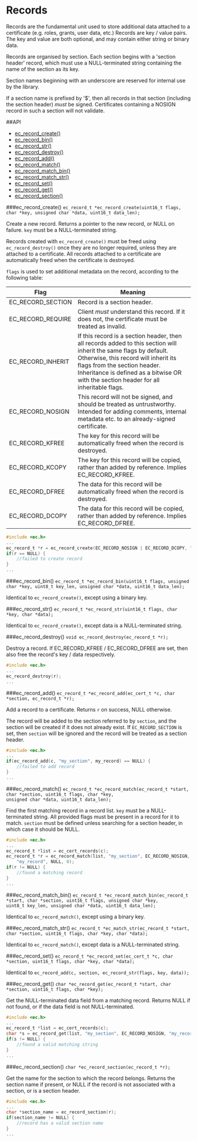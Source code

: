 # Records

Records are the fundamental unit used to store additional data attached to a certificate (e.g. roles, grants, user data, etc.) Records are key / value pairs. The key and value are both optional, and may contain either string or binary data.

Records are organised by section. Each section begins with a 'section header' record, which must use a NULL-terminated string containing the name of the section as its key.

Section names beginning with an underscore are reserved for internal use by the library.

If a section name is prefixed by '$', then all records in that section (including the section header) *must* be signed. Certificates containing a NOSIGN record in such a section will not validate.

##API

 * [ec_record_create()](#ec-record)
 * [ec_record_bin()](#ec-record-bin)
 * [ec_record_str()](#ec-record-str)
 * [ec_record_destroy()](#ec-record-destroy)
 * [ec_record_add()](#ec-add)
 * [ec_record_match()](#ec-match)
 * [ec_record_match_bin()](#ec-match-bin)
 * [ec_record_match_str()](#ec-match-str)
 * [ec_record_set()](#ec-set)
 * [ec_record_get()](#ec-get)
 * [ec_record_section()](#ec-record-section)

###ec_record_create()
`ec_record_t *ec_record_create(uint16_t flags, char *key, unsigned char *data, uint16_t data_len);`

Create a new record. Returns a pointer to the new record, or NULL on failure. `key` must be a NULL-terminated string.

Records created with `ec_record_create()` must be freed using `ec_record_destroy()` once they are no longer required, unless they are attached to a certificate. All records attached to a certificate are automatically freed when the certificate is destroyed.

`flags` is used to set additional metadata on the record, according to the following table:

Flag|Meaning
-|-
EC_RECORD_SECTION|Record is a section header.
EC_RECORD_REQUIRE|Client *must* understand this record. If it does not, the certificate must be treated as invalid.
EC_RECORD_INHERIT|If this record is a section header, then all records added to this section will inherit the same flags by default. Otherwise, this record will inherit its flags from the section header. Inheritance is defined as a bitwise OR with the section header for all inheritable flags.
EC_RECORD_NOSIGN|This record will not be signed, and should be treated as untrustworthy. Intended for adding comments, internal metadata etc. to an already-signed certificate.
EC_RECORD_KFREE|The key for this record will be automatically freed when the record is destroyed.
EC_RECORD_KCOPY|The key for this record will be copied, rather than added by reference. Implies EC_RECORD_KFREE.
EC_RECORD_DFREE|The data for this record will be automatically freed when the record is destroyed.
EC_RECORD_DCOPY|The data for this record will be copied, rather than added by reference. Implies EC_RECORD_DFREE.

```c
#include <ec.h>
...
ec_record_t *r = ec_record_create(EC_RECORD_NOSIGN | EC_RECORD_DCOPY, "my_key", my_data, my_data_length);
if(r == NULL) {
    //failed to create record
}
...
```

###ec_record_bin()
`ec_record_t *ec_record_bin(uint16_t flags, unsigned char *key, uint8_t key_len, unsigned char *data, uint16_t data_len);`

Identical to `ec_record_create()`, except using a binary key.

###ec_record_str()
`ec_record_t *ec_record_str(uint16_t flags, char *key, char *data);`

Identical to `ec_record_create()`, except data is a NULL-terminated string.

###ec_record_destroy()
`void ec_record_destroy(ec_record_t *r);`

Destroy a record. If EC_RECORD_KFREE / EC_RECORD_DFREE are set, then also free the record's key / data respectively.

```c
#include <ec.h>
...
ec_record_destroy(r);
...
```

###ec_record_add()
`ec_record_t *ec_record_add(ec_cert_t *c, char *section, ec_record_t *r);`

Add a record to a certificate. Returns `r` on success, NULL otherwise.

The record will be added to the section referred to by `section`, and the section will be created if it does not already exist. If `EC_RECORD_SECTION` is set, then `section` will be ignored and the record will be treated as a section header.

```c
#include <ec.h>
...
if(ec_record_add(c, "my_section", my_record) == NULL) {
    //failed to add record
}
...
```

###ec_record_match()
`ec_record_t *ec_record_match(ec_record_t *start, char *section, uint16_t flags, char *key,`  
  `unsigned char *data, uint16_t data_len);`
  
Find the first matching record in a record list. `key` must be a NULL-terminated string. All provided flags must be present in a record for it to match. `section` must be defined unless searching for a section header, in which case it should be NULL.

```c
#include <ec.h>
...
ec_record_t *list = ec_cert_records(c);
ec_record_t *r = ec_record_match(list, "my_section", EC_RECORD_NOSIGN,
    "my_record", NULL, 0);
if(r != NULL) {
    //found a matching record
}
...
```

###ec_record_match_bin()
`ec_record_t *ec_record_match_bin(ec_record_t *start, char *section, uint16_t flags, unsigned char *key,`  
  `uint8_t key_len, unsigned char *data, uint16_t data_len);`

Identical to `ec_record_match()`, except using a binary key.

###ec_record_match_str()
`ec_record_t *ec_match_str(ec_record_t *start, char *section, uint16_t flags, char *key, char *data);`

Identical to `ec_record_match()`, except data is a NULL-terminated string.

###ec_record_set()
`ec_record_t *ec_record_set(ec_cert_t *c, char *section, uint16_t flags, char *key, char *data);`

Identical to `ec_record_add(c, section, ec_record_str(flags, key, data));`

###ec_record_get()
`char *ec_record_get(ec_record_t *start, char *section, uint16_t flags, char *key);`

Get the NULL-terminated data field from a matching record. Returns NULL if not found, or if the data field is not NULL-terminated.

```c
#include <ec.h>
...
ec_record_t *list = ec_cert_records(c);
char *s = ec_record_get(list, "my_section", EC_RECORD_NOSIGN, "my_record");
if(s != NULL) {
    //found a valid matching string
}
...
```

###ec_record_section()
`char *ec_record_section(ec_record_t *r);`

Get the name for the section to which the record belongs. Returns the section name if present, or NULL if the record is not associated with a section, or is a section header.

```c
#include <ec.h>
...
char *section_name = ec_record_section(r);
if(section_name != NULL) {
    //record has a valid section name
}
...
```
